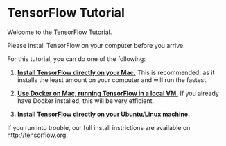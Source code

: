 # TensorFlow Tutorial

Welcome to the TensorFlow Tutorial.

Please install TensorFlow on your computer before you arrive.

For this tutorial, you can do one of the following:

 1. [**Install TensorFlow directly on your Mac.**](install-mac-native.md) This is recommended,
as it installs the least amount on your computer and will run the
fastest.

 1. [**Use Docker on Mac, running TensorFlow in a local VM.**](install-mac-docker.md) If you
already have Docker installed, this will be very efficient.  

1. [**Install TensorFlow directly on your Ubuntu/Linux machine.**](install-ubundu.md)

If you run into trouble, our full install instrictions are available
on http://tensorflow.org.






